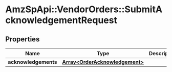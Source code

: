 # AmzSpApi::VendorOrders::SubmitAcknowledgementRequest

## Properties
Name | Type | Description | Notes
------------ | ------------- | ------------- | -------------
**acknowledgements** | [**Array&lt;OrderAcknowledgement&gt;**](OrderAcknowledgement.md) |  | [optional] 

